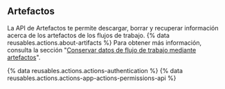 ## Artefactos

La API de Artefactos te permite descargar, borrar y recuperar información acerca de los artefactos de los flujos de trabajo. {% data reusables.actions.about-artifacts %} Para obtener más información, consulta la sección "[Conservar datos de flujo de trabajo mediante artefactos](/actions/automating-your-workflow-with-github-actions/persisting-workflow-data-using-artifacts)".

{% data reusables.actions.actions-authentication %} {% data reusables.actions.actions-app-actions-permissions-api %}